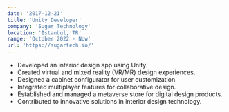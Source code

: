 ```yaml
---
date: '2017-12-21'
title: 'Unity Developer'
company: 'Sugar Technology'
location: 'Istanbul, TR'
range: 'October 2022 - Now'
url: 'https://sugartech.io/'
---
```


- Developed an interior design app using Unity.
- Created virtual and mixed reality (VR/MR) design experiences.
- Designed a cabinet configurator for user customization.
- Integrated multiplayer features for collaborative design.
- Established and managed a metaverse store for digital design products.
- Contributed to innovative solutions in interior design technology.
